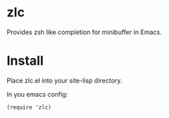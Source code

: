 zlc
===

Provides zsh like completion for minibuffer in Emacs.

Install
=======

Place zlc.el into your site-lisp directory.

In you emacs config:

    (require 'zlc)
